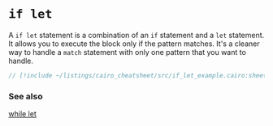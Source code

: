 # `if let`

A `if let` statement is a combination of an `if` statement and a `let` statement. It allows you to execute the block only if the pattern matches. It's a cleaner way to handle a `match` statement with only one pattern that you want to handle.

```rust
// [!include ~/listings/cairo_cheatsheet/src/if_let_example.cairo:sheet]
```

### See also

[while let](/cairo_cheatsheet/while_let)

